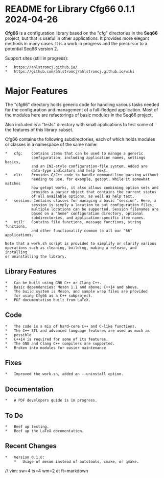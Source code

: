 # README for Library Cfg66 0.1.1 2024-04-26

__Cfg66__ is a configuration library based on the "cfg" directories
in the __Seq66__ project, but that is useful in other applications.
It provides more elegant methods in many cases. It is a work in
progress and the precursor to a potential Seq66 version 2.

Support sites (still in progress):

    *   https://ahlstromcj.github.io/
    *   https://github.com/ahlstromcj/ahlstromcj.github.io/wiki

# Major Features

The "cfg66" directory holds generic code for handling various tasks needed for
the configuration and management of a full-fledged application. Most of the
modules here are refactorings of basic modules in the Seq66 project.

Also included is a "tests" directory with small applications to test some
of the features of this library subset.

Cfg66 contains the following subdirectories, each of which holds modules
or classes in a namespace of the same name:

    *   cfg:    Contains items that can be used to manage a generic
                configuration, including application names, settings basics,
                and an INI-style configuration-file system. Added are
                data-type indicators and help text.
    *   cli:    Provides C/C++ code to handle command-line parsing without
                needing to use, for example, getopt. While it somewhat matches
                how getopt works, it also allows combining option sets and
                provides a parser object that contains the current status
                of all available options, as well as help text.
    *   session: Contains classes for managing a basic "session". Here, a
                session is simply a location to put configuration files;
                multiple locations can be supported. Session filenames are
                based on a "home" configuration directory, optional
                subdirectories, and application-specific item names.
    *   util:   Contains file functions, message functions, string functions,
                and other functionality common to all our "66" applications.

    Note that a work.sh script is provided to simplify or clarify various
    operations such as cleaning, building, making a release, and installing
    or uninstalling the library.

##  Library Features

    *   Can be built using GNU C++ or Clang C++.
    *   Basic dependencies: Meson 1.1 and above; C++14 and above.
    *   The build system is Meson, and sample wrap files are provided
        for using Cfg66 as a C++ subproject.
    *   PDF documentation built from LaTeX.

##  Code

    *   The code is a mix of hard-core C++ and C-like functions.
    *   The C++ STL and advanced language features are used as much as
    *   possible
    *   C++14 is required for some of its features.
    *   The GNU and Clang C++ compilers are supported.
    *   Broken into modules for easier maintenance.

##  Fixes

    *   Improved the work.sh, added an --uninstall option.

##  Documentation

    *   A PDF developers guide is in progress.

## To Do

    *   Beef up testing.
    *   Beef up the LaTeX documentation.

## Recent Changes

    *   Version 0.1.0:
        *   Usage of meson instead of autotools, cmake, or qmake.

// vim: sw=4 ts=4 wm=2 et ft=markdown
